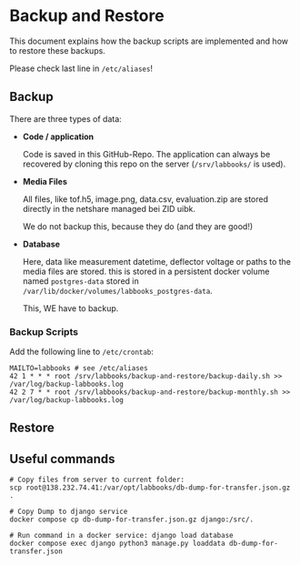 # Backup and Restore

This document explains how the backup scripts are implemented and how to restore these backups.

Please check last line in `/etc/aliases`!

## Backup

There are three types of data:

- **Code / application**

  Code is saved in this GitHub-Repo.
  The application can always be recovered by cloning this repo on the server (`/srv/labbooks/` is
  used).

- **Media Files**

  All files, like tof.h5, image.png, data.csv, evaluation.zip are stored
  directly in the netshare managed bei ZID uibk.

  We do not backup this, because they do (and they are good!)

- **Database**

  Here, data like measurement datetime, deflector voltage or paths to
  the media files are stored. this is stored in a persistent docker volume
  named `postgres-data` stored in `/var/lib/docker/volumes/labbooks_postgres-data`.

  This, WE have to backup.

### Backup Scripts

Add the following line to `/etc/crontab`:

```shell
MAILTO=labbooks # see /etc/aliases
42 1 * * * root /srv/labbooks/backup-and-restore/backup-daily.sh >> /var/log/backup-labbooks.log
42 2 7 * * root /srv/labbooks/backup-and-restore/backup-monthly.sh >> /var/log/backup-labbooks.log

```

## Restore


## Useful commands

```shell
# Copy files from server to current folder:
scp root@138.232.74.41:/var/opt/labbooks/db-dump-for-transfer.json.gz .

# Copy Dump to django service
docker compose cp db-dump-for-transfer.json.gz django:/src/.

# Run command in a docker service: django load database
docker compose exec django python3 manage.py loaddata db-dump-for-transfer.json

```